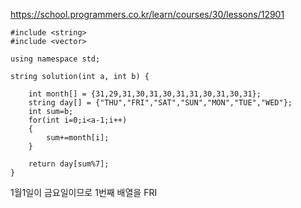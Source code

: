 https://school.programmers.co.kr/learn/courses/30/lessons/12901
```
#include <string>
#include <vector>

using namespace std;

string solution(int a, int b) {

    int month[] = {31,29,31,30,31,30,31,31,30,31,30,31};
    string day[] = {"THU","FRI","SAT","SUN","MON","TUE","WED"};
    int sum=b;
    for(int i=0;i<a-1;i++)
    {
        sum+=month[i];
    }
    
    return day[sum%7];
}
```

1월1일이 금요일이므로 1번째 배열을 FRI

